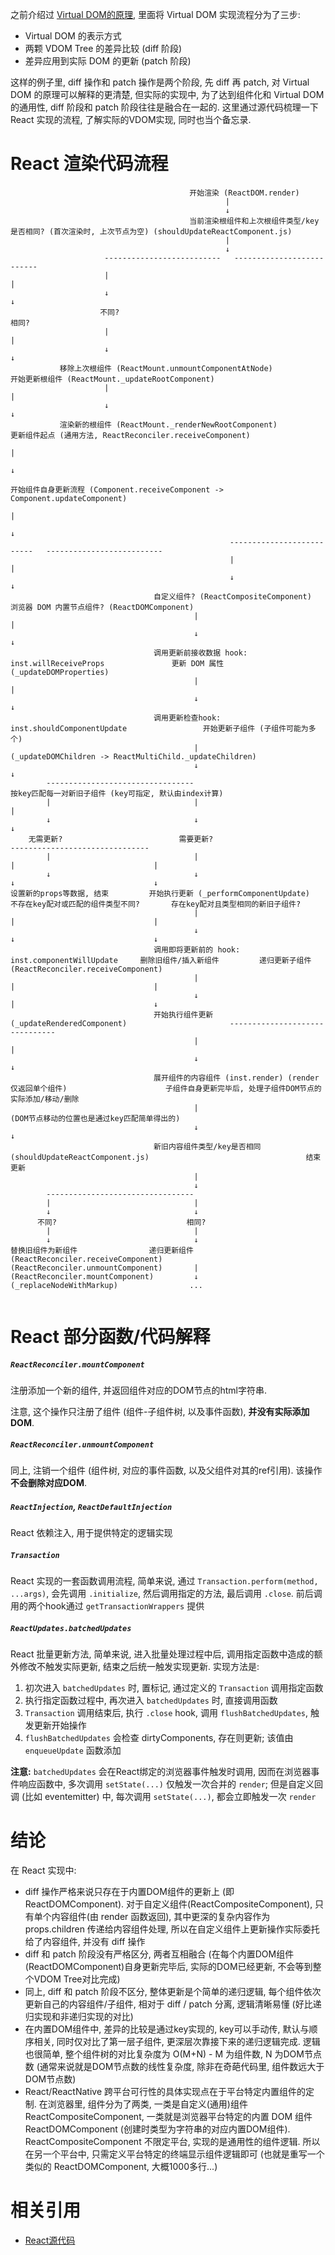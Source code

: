 <!--
author: yunfei
head:
date: 2017-03-05
title: React 代码流程梳理
tags: web, react
images:
category: web
status: publish
summary:  通过 React 源代码, 梳理一下 React 整个渲染流程, 咱们来了解一下实际的 Virtual DOM 实现, 同时也当个个人的 React 备忘录。
-->


之前介绍过 [Virtual DOM的原理](http://blog.yunfei.me/blog/virtual_dom.html), 里面将 Virtual DOM 实现流程分为了三步:

- Virtual DOM 的表示方式
- 两颗 VDOM Tree 的差异比较 (diff 阶段)
- 差异应用到实际 DOM 的更新 (patch 阶段)

这样的例子里, diff 操作和 patch 操作是两个阶段, 先 diff 再 patch, 对 Virtual DOM 的原理可以解释的更清楚, 但实际的实现中, 为了达到组件化和 Virtual DOM 的通用性, diff 阶段和 patch 阶段往往是融合在一起的. 这里通过源代码梳理一下 React 实现的流程, 了解实际的VDOM实现, 同时也当个备忘录.

# React 渲染代码流程

```doc
                                        开始渲染 (ReactDOM.render)
                                                |
                                                ↓
                                        当前渲染根组件和上次根组件类型/key是否相同? (首次渲染时, 上次节点为空) (shouldUpdateReactComponent.js)
                                                |
                                                ↓
                     --------------------------   --------------------------
                     |                                                      |
                     ↓                                                      ↓
                    不同?                                                  相同?
                     |                                                      |
                     ↓                                                      ↓
           移除上次根组件 (ReactMount.unmountComponentAtNode)            开始更新根组件 (ReactMount._updateRootComponent)
                     |                                                      |
                     ↓                                                      ↓
           渲染新的根组件 (ReactMount._renderNewRootComponent)           更新组件起点 (通用方法, ReactReconciler.receiveComponent)
                                                                            |
                                                                            ↓
                                                                        开始组件自身更新流程 (Component.receiveComponent -> Component.updateComponent)
                                                                            |
                                                                            ↓
                                                 --------------------------   --------------------------
                                                 |                                                      |
                                                 ↓                                                      ↓
                                自定义组件? (ReactCompositeComponent)                       浏览器 DOM 内置节点组件? (ReactDOMComponent)
                                         |                                                      |
                                         ↓                                                      ↓
                                调用更新前接收数据 hook: inst.willReceiveProps               更新 DOM 属性 (_updateDOMProperties)
                                         |                                                      |
                                         ↓                                                      ↓
                                调用更新检查hook: inst.shouldComponentUpdate                 开始更新子组件 (子组件可能为多个)
                                         |                                                  (_updateDOMChildren -> ReactMultiChild._updateChildren)
                                         ↓                                                      ↓
        ---------------------------------                                         按key匹配每一对新旧子组件 (key可指定, 默认由index计算)
        |                                |                                                      |
        ↓                                ↓                                                      ↓
    无需更新?                          需要更新?                                                   -------------------------------
        |                                |                                                      |                               |
        ↓                                ↓                                                      ↓                               ↓
设置新的props等数据, 结束         开始执行更新 (_performComponentUpdate)             不存在key配对或匹配的组件类型不同?       存在key配对且类型相同的新旧子组件?
                                         |                                                      |                               |
                                         ↓                                                      ↓                               ↓
                                调用即将更新前的 hook: inst.componentWillUpdate     删除旧组件/插入新组件         递归更新子组件 (ReactReconciler.receiveComponent)
                                         |                                                      |                               |
                                         ↓                                                      |                               ↓
                                开始执行组件更新 (_updateRenderedComponent)                       -------------------------------
                                         |                                                                                      |
                                         ↓                                                                                      ↓
                                展开组件的内容组件 (inst.render) (render仅返回单个组件)                      子组件自身更新完毕后, 处理子组件DOM节点的实际添加/移动/删除
                                         |                                                                       (DOM节点移动的位置也是通过key匹配简单得出的)
                                         ↓                                                                                      ↓
                                新旧内容组件类型/key是否相同 (shouldUpdateReactComponent.js)                                   结束更新
                                         |
                                         ↓
        ---------------------------------
        |                                |
        ↓                                ↓
      不同?                             相同?
        |                                |
        ↓                                ↓
替换旧组件为新组件                递归更新组件 (ReactReconciler.receiveComponent)
(ReactReconciler.unmountComponent)       |
(ReactReconciler.mountComponent)         ↓
(_replaceNodeWithMarkup)                ...


```

# React 部分函数/代码解释

##### `ReactReconciler.mountComponent`

注册添加一个新的组件, 并返回组件对应的DOM节点的html字符串.

注意, 这个操作只注册了组件 (组件-子组件树, 以及事件函数), **并没有实际添加DOM**.

##### `ReactReconciler.unmountComponent`

同上, 注销一个组件 (组件树, 对应的事件函数, 以及父组件对其的ref引用). 该操作**不会删除对应DOM**.

##### `ReactInjection`, `ReactDefaultInjection`

React 依赖注入, 用于提供特定的逻辑实现

##### `Transaction`

React 实现的一套函数调用流程, 简单来说, 通过 `Transaction.perform(method, ...args)`, 会先调用 `.initialize`, 然后调用指定的方法, 最后调用 `.close`. 前后调用的两个hook通过 `getTransactionWrappers` 提供

##### `ReactUpdates.batchedUpdates`

React 批量更新方法, 简单来说, 进入批量处理过程中后, 调用指定函数中造成的额外修改不触发实际更新, 结束之后统一触发实现更新. 实现方法是:

1. 初次进入 `batchedUpdates` 时, 置标记, 通过定义的 `Transaction` 调用指定函数
2. 执行指定函数过程中, 再次进入 `batchedUpdates` 时, 直接调用函数
3. `Transaction` 调用结束后, 执行 `.close` hook, 调用 `flushBatchedUpdates`, 触发更新开始操作
4. `flushBatchedUpdates` 会检查 dirtyComponents, 存在则更新; 该值由 `enqueueUpdate` 函数添加

**注意:** `batchedUpdates` 会在React绑定的浏览器事件触发时调用, 因而在浏览器事件响应函数中, 多次调用 `setState(...)` 仅触发一次合并的 `render`; 但是自定义回调 (比如 eventemitter) 中, 每次调用 `setState(...)`, 都会立即触发一次 `render`

# 结论

在 React 实现中:

- diff 操作严格来说只存在于内置DOM组件的更新上 (即 ReactDOMComponent). 对于自定义组件(ReactCompositeComponent), 只有单个内容组件(由 render 函数返回), 其中更深的复杂内容作为 props.children 传递给内容组件处理, 所以在自定义组件上更新操作实际委托给了内容组件, 并没有 diff 操作
- diff 和 patch 阶段没有严格区分, 两者互相融合 (在每个内置DOM组件(ReactDOMComponent)自身更新完毕后, 实际的DOM已经更新, 不会等到整个VDOM Tree对比完成)
- 同上, diff 和 patch 阶段不区分, 整体更新是个简单的递归逻辑, 每个组件依次更新自己的内容组件/子组件, 相对于 diff / patch 分离, 逻辑清晰易懂 (好比递归实现和非递归实现的对比)
- 在内置DOM组件中, 差异的比较是通过key实现的, key可以手动传, 默认与顺序相关, 同时仅对比了第一层子组件, 更深层次靠接下来的递归逻辑完成. 逻辑也很简单, 整个组件树的对比复杂度为 O(M+N) - M 为组件数, N 为DOM节点数 (通常来说就是DOM节点数的线性复杂度, 除非在奇葩代码里, 组件数远大于DOM节点数)
- React/ReactNative 跨平台可行性的具体实现点在于平台特定内置组件的定制. 在浏览器里, 组件分为了两类, 一类是自定义(通用)组件 ReactCompositeComponent, 一类就是浏览器平台特定的内置 DOM 组件 ReactDOMComponent (创建时类型为字符串的对应内置DOM组件). ReactCompositeComponent 不限定平台, 实现的是通用性的组件逻辑. 所以在另一个平台中, 只需定义平台特定的终端显示组件逻辑即可 (也就是重写一个类似的 ReactDOMComponent, 大概1000多行...)


# 相关引用

- [React源代码](https://github.com/facebook/react)

